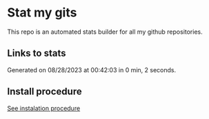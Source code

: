 # Stat my gits

This repo is an automated stats builder for all my github repositories.

## Links to stats


Generated on 08/28/2023 at 00:42:03 in 0 min, 2 seconds.

## Install procedure

[See instalation procedure](./src/install.md)
